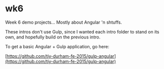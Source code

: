 # wk6

Week 6 demo projects... Mostly about Angular 'n shtuffs.

These intros don't use Gulp, since I wanted each intro folder to stand on
its own, and hopefully build on the previous intro.

To get a basic Angular + Gulp application, go here:

[https://github.com/tiy-durham-fe-2015/gulp-angular](https://github.com/tiy-durham-fe-2015/gulp-angular)
